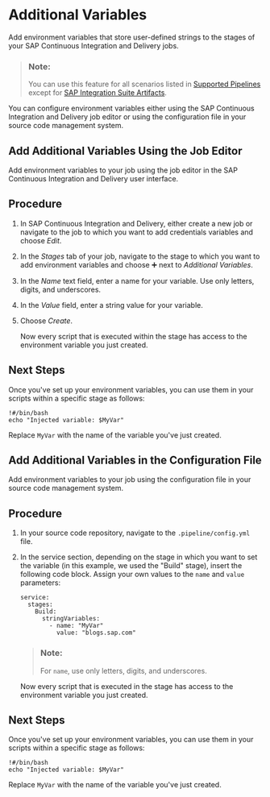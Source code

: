 <!-- loio74fe5409efad4efaae017eb90fa64b95 -->

<link rel="stylesheet" type="text/css" href="css/sap-icons.css"/>

# Additional Variables

Add environment variables that store user-defined strings to the stages of your SAP Continuous Integration and Delivery jobs.

> ### Note:  
> You can use this feature for all scenarios listed in [Supported Pipelines](supported-pipelines-e293286.md) except for [SAP Integration Suite Artifacts](sap-integration-suite-artifacts-019ed68.md).

You can configure environment variables either using the SAP Continuous Integration and Delivery job editor or using the configuration file in your source code management system.

<a name="task_svr_lnl_jwb"/>

<!-- task\_svr\_lnl\_jwb -->

## Add Additional Variables Using the Job Editor

Add environment variables to your job using the job editor in the SAP Continuous Integration and Delivery user interface.



<a name="task_svr_lnl_jwb__steps_ay4_l4w_dwb"/>

## Procedure

1.  In SAP Continuous Integration and Delivery, either create a new job or navigate to the job to which you want to add credentials variables and choose *Edit*.

2.  In the *Stages* tab of your job, navigate to the stage to which you want to add environment variables and choose :heavy_plus_sign: next to *Additional Variables*.

3.  In the *Name* text field, enter a name for your variable. Use only letters, digits, and underscores.

4.  In the *Value* field, enter a string value for your variable.

5.  Choose *Create*.

    Now every script that is executed within the stage has access to the environment variable you just created.




<a name="task_svr_lnl_jwb__postreq_kws_gnt_jwb"/>

## Next Steps

Once you've set up your environment variables, you can use them in your scripts within a specific stage as follows:

```
!#/bin/bash
echo "Injected variable: $MyVar"
```

Replace `MyVar` with the name of the variable you've just created.

<a name="task_j3h_t3w_dwb"/>

<!-- task\_j3h\_t3w\_dwb -->

## Add Additional Variables in the Configuration File

Add environment variables to your job using the configuration file in your source code management system.



<a name="task_j3h_t3w_dwb__steps_yxn_j4w_dwb"/>

## Procedure

1.  In your source code repository, navigate to the `.pipeline/config.yml` file.

2.  In the service section, depending on the stage in which you want to set the variable \(in this example, we used the "Build" stage\), insert the following code block. Assign your own values to the `name` and `value` parameters:

    ```
    service:
      stages:
        Build:
          stringVariables:
            - name: "MyVar"
              value: "blogs.sap.com"
    ```

    > ### Note:  
    > For `name`, use only letters, digits, and underscores.

    Now every script that is executed in the stage has access to the environment variable you just created.




<a name="task_j3h_t3w_dwb__postreq_uxg_qnt_jwb"/>

## Next Steps

Once you've set up your environment variables, you can use them in your scripts within a specific stage as follows:

```
!#/bin/bash
echo "Injected variable: $MyVar"
```

Replace `MyVar` with the name of the variable you've just created.


